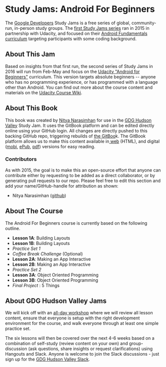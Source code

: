 # Study Jams: Android For Beginners

The [Google Developers](https://developers.google.com/groups/) Study Jams is a free series of global, community-run, in-person study groups. The [first Study Jams series](http://developerstudyjams.com/) ran in 2015 in partnership with Udacity, and focused on their [Android Fundamentals curriculum](https://www.udacity.com/course/viewer#!/c-ud853) targeting participants with some coding background.

## About This Jam
Based on insights from that first run, the second series of Study Jams in 2016 will run from Feb-May and focus on the [Udacity "Android for Beginners"](https://www.udacity.com/course/viewer#!/c-ud837) curriculum. This version targets absolute beginners -- anyone who has no programming experience, or has programmed with a language other than Android. You can find out more about the course content and materials on the [Udacity Course Wiki](https://www.udacity.com/wiki/ud837).


## About This Book
This book was created by [Nitya Narasimhan](https://github.com/nitya) for use in the [GDG Hudson Valley](http://www.meetup.com/gdg-hudson-valley/) Study Jam. It uses the GitBook platform and can be edited directly online using your GitHub login. All changes are directly pushed to this backing GitHub repo, triggering rebuilds of [the GitBoo](https://www.gitbook.com/book/nitya/android-studyjam-2016/details)k. The GitBook platform allows us to make this content available in[ web](https://www.gitbook.com/read/book/nitya/android-studyjam-2016) (HTML), and digital ([mobi](https://www.gitbook.com/download/mobi/book/nitya/android-studyjam-2016), [ePub](https://www.gitbook.com/download/epub/book/nitya/android-studyjam-2016), [pdf](https://www.gitbook.com/download/pdf/book/nitya/android-studyjam-2016)) versions for easy reading.

### Contributors
As with 2015, the goal is to make this an open-source effort that anyone can contribute either by requesting to be added as a direct collaborator, or by generating pull requests to our repo. Please feel free to edit this section and add your name/GitHub-handle for attribution as shown:
* Nitya Narasimhan ([github](https://github.com/nitya))



## About The Course
The Android For Beginners course is currently based on the following outline.

* __Lesson 1A__: Building Layouts
* __Lesson 1B__: Building Layouts
* *Practice Set 1*
* *Coffee Break Challenge* (Optional)
* __Lesson 2A__: Making an App Interactive
* __Lesson 2B__: Making an App Interactive
* *Practice Set 2*
* __Lesson 3A__: Object Oriented Programming
* __Lesson 3B__: Object Oriented Programming
* *Final Project* : 5 Things

## About GDG Hudson Valley Jams
We will kick off with an [all-day workshop](http://www.meetup.com/gdg-hudson-valley/events/227448769/) where we will review all lesson content, ensure that everyone is setup with the right development environment for the course, and walk everyone through at least one simple practice set.

The six lessons will then be covered over the next 4-6 weeks based on a combination of self-study (review content on your own) and group-discussion (ask questions, share insights or request clarifications) using Hangouts and Slack. Anyone is welcome to join the Slack discussions - just sign up for the [GDG Hudson Valley Slack](gdghv.herokuapp.com).
